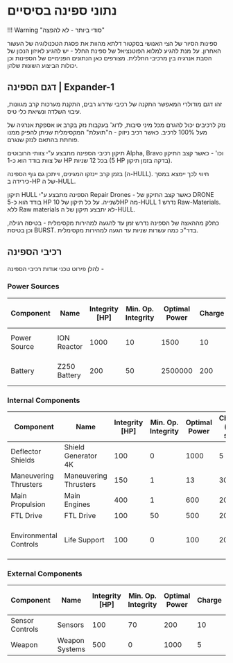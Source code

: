 # נתוני ספינה בסיסיים

!!! Warning "סודי ביותר - לא להפצה"

ספינות הסיור של הצי האנושי בסקטור דלתא מהוות את פסגת הטכנולוגיה של העשור האחרון.
על מנת להגיע למלוא הפוטנציאל של ספינת החלל - יש להגיע לאיזון הנכון של הסבת אנרגיה בין מרכיבי החללית.
מצורפים כאן הנתונים הפנימיים של הספינות וכן יכולות הביצוע השונות שלהן.

## דגם הספינה | Expander-1

זהו דגם מודולרי המאפשר התקנה של רכיבי שדרוג רבים, התקנת מערכות קרב מגוונות, עיבוי השלדה ונשיאת כלי טיס.

נזק לרכיבים יכול להגרם מכל מיני סיבות, לדוג' בעקבות נזק בקרב או אספקת אנרגיה של מעל 100% לרכיב. כאשר רכיב ניזוק -
ה"תועלת" המקסימלית שניתן להפיק ממנו פוחתת בהתאם לנזק שנגרם.

תיקון רכיבי הספינה מתבצע ע"י צוותי הרובוטים Alpha, Bravo וכו' - כאשר קצב התיקון של צוות בודד הוא כ-1 HP בכל 12 שניות
(5 HP בדקה בזמן תיקון).

בזמן קרב יינזקו המגינים, וייתכן גם גוף הספינה (ה-HULL). חיווי לכך יימצא במסך כירידה ב-HP של ה-HULL.

תיקון HULL הספינה מתבצע ע"י Repair Drones - כאשר קצב התיקון של DRONE בודד הוא כ-5 HP לשנייה. על כל תיקון של 10HP מה-HULL
נדרש 1 Raw-Materials. ללא Raw materials לא יתבצע תיקון של ה-HULL.

כחלק מההאצה של הספינה נדרש זמן עד להגעה למהירות מקסימלית - בטיסה רגילה, וכן בטיסת BURST. בדר"כ כמה עשרות שניות עד הגעה
למהירות מקסימלית.

## רכיבי הספינה

להלן פירוט טכני אודות רכיבי הספינה - 

### Power Sources

| Component    | Name         | Integrity [HP] | Min. Op. Integrity | Optimal Power | Charge | Bleed (When turned off)    | Tolerance |
| ------------ | ------------ | -------------- | ------------------ | ------------- | ------ | -------------------------- | --------- |
| Power Source | ION Reactor  | 1000           | 10                 | 1500          | 10     | 0 = Shuts down immediately | 0.4       |
| Battery      | Z250 Battery | 200            | 50                 | 2500000       | 200    | 0 = Shuts down immediately | 0         |

### Internal Components

| Component              | Name                  | Integrity [HP] | Min. Op. Integrity | Optimal Power | Charge (per sec) | Bleed (per sec)                     | Tolerance |
| ---------------------- | --------------------- | -------------- | ------------------ | ------------- | ---------------- | ----------------------------------- | --------- |
| Deflector Shields      | Shield Generator 4K   | 100            | 0                  | 1000          | 5                | 1%                                  | 0.9       |
| Maneuvering Thrusters  | Maneuvering Thrusters | 150            | 1                  | 13            | 30               | 100%                                | 0         |
| Main Propulsion        | Main Engines          | 400            | 1                  | 600           | 20               | 100%                                | 0         |
| FTL Drive              | FTL Drive             | 100            | 50                 | 500           | 20               | 10%                                 | 0         |
| Environmental Controls | Life Support          | 100            | 0                  | 100           | 20               | 0.00277% (approx. 10 hrs life-time) | 0         |

### External Components

| Component       | Name           | Integrity [HP] | Min. Op. Integrity | Optimal Power | Charge | Bleed per sec | Tolerance |
| --------------- | -------------- | -------------- | ------------------ | ------------- | ------ | ------------- | --------- |
| Sensor Controls | Sensors        | 100            | 70                 | 200           | 10     | 1%            | 0         |
| Weapon          | Weapon Systems | 500            | 0                  | 1000          | 5      | 1%            | 0         |